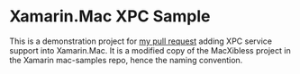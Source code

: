 # Xamarin.Mac XPC Sample

This is a demonstration project for [my pull request](https://github.com/xamarin/xamarin-macios/pull/7001) adding XPC service support into Xamarin.Mac. It is a modified copy of the MacXibless project in the Xamarin mac-samples repo, hence the naming convention.
